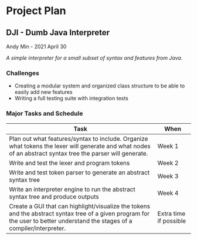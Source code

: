 # Project Plan

## DJI - Dumb Java Interpreter

Andy Min - 2021 April 30

*A simple interpreter for a small subset of syntax and features from Java.*

### Challenges

- Creating a modular system and organized class structure to be able to easily add new features
- Writing a full testing suite with integration tests

### Major Tasks and Schedule

| Task                                                         | When                   |
| ------------------------------------------------------------ | ---------------------- |
| Plan out what features/syntax to include. Organize what tokens the lexer will generate and what nodes of an abstract syntax tree the parser will generate. | Week 1                 |
| Write and test the lexer and program tokens                  | Week 2                 |
| Write and test token parser to generate an abstract syntax tree | Week 3                 |
| Write an interpreter engine to run the abstract syntax tree and produce outputs | Week 4                 |
| Create a GUI that can highlight/visualize the tokens and the abstract syntax tree of a given program for the user to better understand the stages of a compiler/interpreter. | Extra time if possible |

